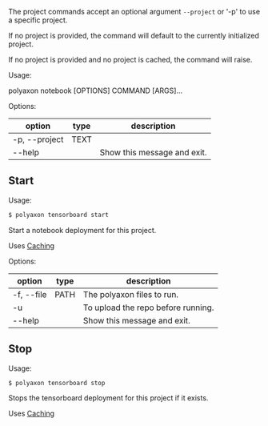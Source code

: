 The project commands accept an optional argument `--project` or '-p'  to use a specific project.

If no project is provided, the command will default to the currently initialized project.

If no project is provided and no project is cached, the command will raise.


Usage:

polyaxon notebook [OPTIONS] COMMAND [ARGS]...

Options:

option | type | description
-------|------|------------
  -p, --project | TEXT |
  --help | | Show this message and exit.


## Start

Usage:

```bash
$ polyaxon tensorboard start
```

Start a notebook deployment for this project.


Uses [Caching](/polyaxon_cli/introduction#Caching)

Options:

option | type | description
-------|------|------------
  -f, --file | PATH | The polyaxon files to run.
  -u | | To upload the repo before running.
  --help | | Show this message and exit.

## Stop

Usage:

```
$ polyaxon tensorboard stop
```

Stops the tensorboard deployment for this project if it exists.

Uses [Caching](/polyaxon_cli/introduction#Caching)
